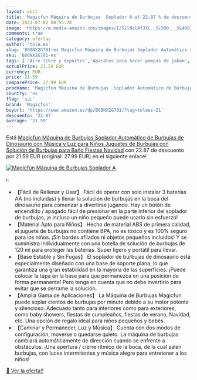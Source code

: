 ```yaml
---
layout: post
title: 'Magicfun Máquina de Burbujas  Soplador A al 22.87 % de descuento'
date: 2021-07-02 08:55:28
image: 'https://m.media-amazon.com/images/I/51lNclAfJXL._SL500_._SL400_.jpg'
comments: true
category: ofertas
author: 'tole.es'
slug: 'B08NX2G781-es Magicfun Máquina de Burbujas Soplador Automático de...'
sku: 'B08NX2G781-es'
tags: [ 'Aire libre y deportes','Aparatos para hacer pompas de jabón','Juguetes','Juguetes y juegos','Productos para soplar pompas de jabón','magicfun','navidad', ]
actualPrice: 21.59 EUR
currency: EUR
price: 21.59
comparePrice: 27.99 EUR
prodname: 'Magicfun Máquina de Burbujas  Soplador Automático de Burbujas de Dinosaurio con Música y Luz para Niños  Juguetes de Burbujas con Solución de Burbujas para Baño Fiestas Navidad'
country: 'es'
flag: '🇪🇸'
brand: 'Magicfun'
buyurl: 'https://www.amazon.es/dp/B08NX2G781/?tag=tolees-21'
descuento: '22.87'
average: '21.59'
---
```


Está [Magicfun Máquina de Burbujas  Soplador Automático de Burbujas de Dinosaurio con Música y Luz para Niños  Juguetes de Burbujas con Solución de Burbujas para Baño Fiestas Navidad](https://www.amazon.es/dp/B08NX2G781/?tag=tolees-21) con 22.87 de descuento por 21.59 EUR (original: 27.99 EUR) en el siguiente enlace!

[![Magicfun Máquina de Burbujas  Soplador A](https://m.media-amazon.com/images/I/51lNclAfJXL._SL500_._SL400_.jpg)](https://www.amazon.es/dp/B08NX2G781/?tag=tolees-21)

ℹ️:

- 【Fácil de Rellenar y Usar】 Fácil de operar con solo instalar 3 baterías AA (no incluidas) y llenar la solución de burbujas en la boca del dinosaurio para comenzar a divertirse jugando. Hay un botón de encendido / apagado fácil de presionar en la parte inferior del soplador de burbujas, ¡e incluso un niño pequeño puede usarlo sin esfuerzo!
- 【Material Apto para Niños】 Hecho de material ABS de primera calidad, el juguete de burbujas no contiene BPA, no es tóxico y es 100% seguro para los niños. ¡Sin bordes afilados ni objetos pequeños incluidos! Y se suministra individualmente con una botella de solución de burbujas de 120 ml para proteger las baterías. Súper ligero y portátil para llevar.
- 【Base Estable y Sin Fugas】 El soplador de burbujas de dinosaurio está especialmente diseñado con una base de soporte plana, lo que garantiza una gran estabilidad en la mayoría de las superficies. ¡Puede colocar la tapa en la base para que permanezca en una posición de forma permanente! Pero tenga en cuenta que no debe invertirlo para evitar que se derrame la solución.
- 【Amplia Gama de Aplicaciones】 La Máquina de Burbujas Magicfun puede soplar cientos de burbujas por minuto debido a su motor potente y silencioso. Adecuado tanto para interiores como para exteriores, como baby showers, fiestas de cumpleaños, fiestas de verano, Navidad, etc. Una opción de regalo ideal para niños pequeños y bebés.
- 【Caminar y Permanecer, Luz y Música】 Cuenta con dos modos de configuración, moverse o quedarse quieto. La máquina de burbujas cambiará automáticamente de dirección cuando se enfrente a obstáculos. ¡Una apertura / cierre rítmico de la boca, de la cual salen burbujas, con luces intermitentes y música alegre para entretener a los niños!

[🛒 Ver la oferta!!](https://www.amazon.es/dp/B08NX2G781/?tag=tolees-21)
